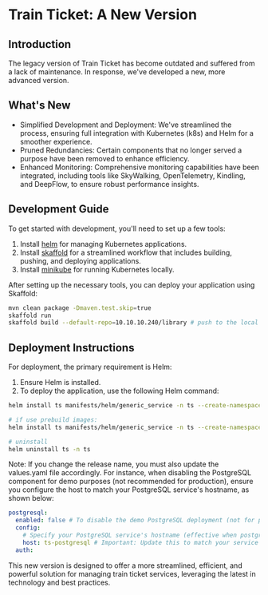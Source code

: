 # Train Ticket: A New Version

## Introduction

The legacy version of Train Ticket has become outdated and suffered from a lack of maintenance. In response, we've developed a new, more advanced version.

## What's New

- Simplified Development and Deployment: We've streamlined the process, ensuring full integration with Kubernetes (k8s) and Helm for a smoother experience.
- Pruned Redundancies: Certain components that no longer served a purpose have been removed to enhance efficiency.
- Enhanced Monitoring: Comprehensive monitoring capabilities have been integrated, including tools like SkyWalking, OpenTelemetry, Kindling, and DeepFlow, to ensure robust performance insights.

## Development Guide

To get started with development, you'll need to set up a few tools:

1. Install [helm](https://helm.sh/docs/intro/install/) for managing Kubernetes applications.
2. Install [skaffold](https://skaffold.dev/docs/install/) for a streamlined workflow that includes building, pushing, and deploying applications.
3. Install [minikube](https://minikube.sigs.k8s.io/docs/start/) for running Kubernetes locally.

After setting up the necessary tools, you can deploy your application using Skaffold:

```bash
mvn clean package -Dmaven.test.skip=true
skaffold run
skaffold build --default-repo=10.10.10.240/library # push to the local repository
```

## Deployment Instructions

For deployment, the primary requirement is Helm:

1. Ensure Helm is installed.
2. To deploy the application, use the following Helm command:

```bash
helm install ts manifests/helm/generic_service -n ts --create-namespace --set global.monitoring=opentelemtry --set skywalking.enabled=false --set global.image.tag=3384da1c # your image tag

# if use prebuild images:
helm install ts manifests/helm/generic_service -n ts --create-namespace --set global.monitoring=opentelemtry --set skywalking.enabled=false --set global.image.tag=latest --set global.image.repository=registry.cn-shenzhen.aliyuncs.com/lincyaw

# uninstall
helm uninstall ts -n ts
```

Note: If you change the release name, you must also update the values.yaml file accordingly. For instance, when disabling the PostgreSQL component for demo purposes (not recommended for production), ensure you configure the host to match your PostgreSQL service's hostname, as shown below:

```yaml
postgresql:
  enabled: false # To disable the demo PostgreSQL deployment (not for production use).
  config:
    # Specify your PostgreSQL service's hostname (effective when postgresql.enabled is false).
    host: ts-postgresql # Important: Update this to match your service name!
  auth:
```

This new version is designed to offer a more streamlined, efficient, and powerful solution for managing train ticket services, leveraging the latest in technology and best practices.